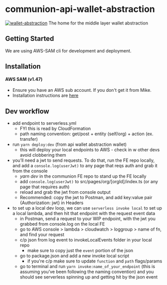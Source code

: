 # communion-api-wallet-abstraction

[![wallet-abstraction](https://github.com/withcommunion/communion-api-wallet-abstraction/actions/workflows/wallet-abstraction.yml/badge.svg)](https://github.com/withcommunion/communion-api-wallet-abstraction/actions/workflows/wallet-abstraction.yml)
The home for the middle layer wallet abstraction

## Getting Started

We are using AWS-SAM cli for development and deployment.

## Installation

#### AWS SAM (v1.47)

- Ensure you have an AWS sub account. If you don't get it from Mike.
- Installation instructions are [here](https://docs.aws.amazon.com/serverless-application-model/latest/developerguide/serverless-sam-cli-install.html)

## Dev workflow

- add endpoint to serverless.yml
  - FYI this is read by CloudFormation
  - path naming convention: get/post + entity (self/org) + action (ex. transfer)
- run `yarn deploy:dev` (from api wallet abstraction wallet)
  - this will deploy your local endpoints to AWS - check in w other devs avoid clobbering them
- you’ll need a jwt to send requests. To do that, run the FE repo locally, and add a `console.log(userJwt)` to any page that reqs auth and grab it from the console
  - _yarn dev_ in the communion FE repo to stand up the FE locally
  - add `console.log(userJwt)` to src/pages/org/[orgId]/index.ts (or any page that requires auth)
  - reload and grab the jwt from console output
  - Recommended: copy the jwt to Postman, and add key:value pair {Authorization: jwt} in Headers
- to set up a local dev loop, we can use `serverless invoke local` to set up a local lambda, and then hit that endpoint with the request event data
  - in Postman, send a request to your WIP endpoint, with the jwt you grabbed from console.log on the local FE
  - go to AWS console > lambda > cloudwatch > loggroup > name of fn, and find your request
  - c/p json from log event to invokeLocalEvents folder in your local repo
    - make sure to copy just the `event` portion of the json
  - go to package.json and add a new invoke local script
    - if you're c/p make sure to update `function` and `path` flags/params
  - go to terminal and run `yarn invoke:name_of_your_endpoint` (this is assuming you’ve been following the naming convention) and you should see serverless spinning up and getting hit by the json event
